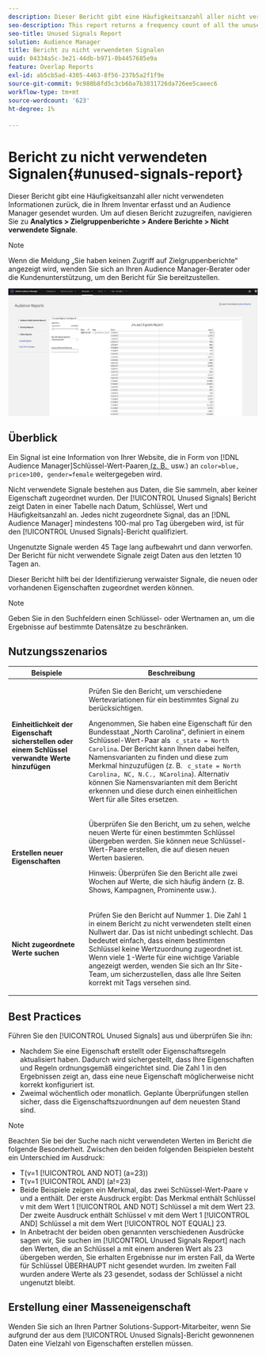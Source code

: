 ```yaml
---
description: Dieser Bericht gibt eine Häufigkeitsanzahl aller nicht verwendeten Informationen zurück, die in Ihrem Inventar erfasst und an Audience Manager gesendet wurden.
seo-description: This report returns a frequency count of all the unused information collected on your inventory and sent to Audience Manager.
seo-title: Unused Signals Report
solution: Audience Manager
title: Bericht zu nicht verwendeten Signalen
uuid: 04334a5c-3e21-44db-b971-0b4457685e9a
feature: Overlap Reports
exl-id: ab5cb5ad-4305-4463-8f56-237b5a2f1f9e
source-git-commit: 9c980b8fd5c3cb6ba7b3031726da726ee5caeec6
workflow-type: tm+mt
source-wordcount: '623'
ht-degree: 1%

---
```


# Bericht zu nicht verwendeten Signalen{#unused-signals-report}

Dieser Bericht gibt eine Häufigkeitsanzahl aller nicht verwendeten Informationen zurück, die in Ihrem Inventar erfasst und an Audience Manager gesendet wurden. Um auf diesen Bericht zuzugreifen, navigieren Sie zu **Analytics > Zielgruppenberichte > Andere Berichte > Nicht verwendete Signale**.

>[!NOTE]
>
>Wenn die Meldung „Sie haben keinen Zugriff auf Zielgruppenberichte“ angezeigt wird, wenden Sie sich an Ihren Audience Manager-Berater oder die Kundenunterstützung, um den Bericht für Sie bereitzustellen.

![Screenshot des Berichts über nicht verwendete Signale](/help/using/reporting/dynamic-reports/assets/unused-signals.png)

## Überblick

Ein Signal ist eine Information von Ihrer Website, die in Form von [!DNL Audience Manager]Schlüssel-Wert-Paaren[&#x200B; (z. B. &#x200B;](../../reference/key-value-pairs-explained.md) usw.) an `color=blue, price>100, gender=female` weitergegeben wird.

Nicht verwendete Signale bestehen aus Daten, die Sie sammeln, aber keiner Eigenschaft zugeordnet wurden. Der [!UICONTROL Unused Signals] Bericht zeigt Daten in einer Tabelle nach Datum, Schlüssel, Wert und Häufigkeitsanzahl an. Jedes nicht zugeordnete Signal, das an [!DNL Audience Manager] mindestens 100-mal pro Tag übergeben wird, ist für den [!UICONTROL Unused Signals]-Bericht qualifiziert.

Ungenutzte Signale werden 45 Tage lang aufbewahrt und dann verworfen. Der Bericht für nicht verwendete Signale zeigt Daten aus den letzten 10 Tagen an.

Dieser Bericht hilft bei der Identifizierung verwaister Signale, die neuen oder vorhandenen Eigenschaften zugeordnet werden können.

>[!NOTE]
>
>Geben Sie in den Suchfeldern einen Schlüssel- oder Wertnamen an, um die Ergebnisse auf bestimmte Datensätze zu beschränken.

## Nutzungsszenarios

<table id="table_E5EE0EC078E14EF4B197243488517A2D"> 
 <thead> 
  <tr> 
   <th colname="col1" class="entry"> Beispiele </th> 
   <th colname="col2" class="entry"> Beschreibung </th> 
  </tr> 
 </thead>
 <tbody> 
  <tr> 
   <td colname="col1"> <p><b>Einheitlichkeit der Eigenschaft sicherstellen oder einem Schlüssel verwandte Werte hinzufügen</b> </p> </td> 
   <td colname="col2"> <p>Prüfen Sie den Bericht, um verschiedene Wertevariationen für ein bestimmtes Signal zu berücksichtigen. </p> <p>Angenommen, Sie haben eine Eigenschaft für den Bundesstaat „North Carolina“, definiert in einem Schlüssel-Wert-Paar als <code> c_state = North Carolina</code>. Der Bericht kann Ihnen dabei helfen, Namensvarianten zu finden und diese zum Merkmal hinzuzufügen (z. B. <code> c_state = North Carolina, NC, N.C., NCarolina</code>). Alternativ können Sie Namensvarianten mit dem Bericht erkennen und diese durch einen einheitlichen Wert für alle Sites ersetzen. </p> <p> </p> </td> 
  </tr> 
  <tr> 
   <td colname="col1"> <p><b>Erstellen neuer Eigenschaften</b> </p> </td> 
   <td colname="col2"> <p>Überprüfen Sie den Bericht, um zu sehen, welche neuen Werte für einen bestimmten Schlüssel übergeben werden. Sie können neue Schlüssel-Wert-Paare erstellen, die auf diesen neuen Werten basieren. </p> <p> <p>Hinweis: Überprüfen Sie den Bericht alle zwei Wochen auf Werte, die sich häufig ändern (z. B. Shows, Kampagnen, Prominente usw.). </p> </p> </td> 
  </tr> 
  <tr> 
   <td colname="col1"> <p><b>Nicht zugeordnete Werte suchen</b> </p> </td> 
   <td colname="col2"> <p>Prüfen Sie den Bericht auf Nummer 1. Die Zahl 1 in einem Bericht zu <span class="wintitle"> nicht verwendeten </span> stellt einen Nullwert dar. Das ist nicht unbedingt schlecht. Das bedeutet einfach, dass einem bestimmten Schlüssel keine Wertzuordnung zugeordnet ist. Wenn viele 1-Werte für eine wichtige Variable angezeigt werden, wenden Sie sich an Ihr Site-Team, um sicherzustellen, dass alle Ihre Seiten korrekt mit Tags versehen sind. </p> </td> 
  </tr> 
 </tbody> 
</table>

## Best Practices

Führen Sie den [!UICONTROL Unused Signals] aus und überprüfen Sie ihn:

* Nachdem Sie eine Eigenschaft erstellt oder Eigenschaftsregeln aktualisiert haben. Dadurch wird sichergestellt, dass Ihre Eigenschaften und Regeln ordnungsgemäß eingerichtet sind. Die Zahl 1 in den Ergebnissen zeigt an, dass eine neue Eigenschaft möglicherweise nicht korrekt konfiguriert ist.
* Zweimal wöchentlich oder monatlich. Geplante Überprüfungen stellen sicher, dass die Eigenschaftszuordnungen auf dem neuesten Stand sind.

>[!NOTE]
>
>Beachten Sie bei der Suche nach nicht verwendeten Werten im Bericht die folgende Besonderheit. Zwischen den beiden folgenden Beispielen besteht ein Unterschied im Ausdruck:

* T(v=1 [!UICONTROL AND NOT] (a=23))
* T(v=1 [!UICONTROL AND] (a!=23)
* Beide Beispiele zeigen ein Merkmal, das zwei Schlüssel-Wert-Paare v und a enthält. Der erste Ausdruck ergibt: Das Merkmal enthält Schlüssel v mit dem Wert 1 [!UICONTROL AND NOT] Schlüssel a mit dem Wert 23. Der zweite Ausdruck enthält Schlüssel v mit dem Wert 1 [!UICONTROL AND] Schlüssel a mit dem Wert [!UICONTROL NOT EQUAL] 23.
* In Anbetracht der beiden oben genannten verschiedenen Ausdrücke sagen wir, Sie suchen im [!UICONTROL Unused Signals Report] nach den Werten, die an Schlüssel a mit einem anderen Wert als 23 übergeben werden, Sie erhalten Ergebnisse nur im ersten Fall, da Werte für Schlüssel ÜBERHAUPT nicht gesendet wurden. Im zweiten Fall wurden andere Werte als 23 gesendet, sodass der Schlüssel a nicht ungenutzt bleibt.

## Erstellung einer Masseneigenschaft

Wenden Sie sich an Ihren Partner Solutions-Support-Mitarbeiter, wenn Sie aufgrund der aus dem [!UICONTROL Unused Signals]-Bericht gewonnenen Daten eine Vielzahl von Eigenschaften erstellen müssen.
